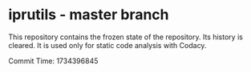 # iprutils - master branch

This repository contains the frozen state of the repository.
Its history is cleared. It is used only for static code
analysis with Codacy.

Commit Time: 1734396845